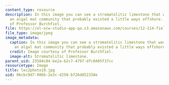 ```yaml
---
content_type: resource
description: In this image you can see a stromatolitic limestone that would represent
  an algal mat community that probably existed a little ways offshore. Image courtesy
  of Professor Burchfiel.
file: https://ol-ocw-studio-app-qa.s3.amazonaws.com/courses/12-114-field-geology-i-fall-2005/06cbc9d7986b2e3cd250b726d852338e_lec2photo10.jpg
file_type: image/jpeg
image_metadata:
  caption: In this image you can see a stromatolitic limestone that would represent
    an algal mat community that probably existed a little ways offshore.
  credit: Image courtesy of Professor Burchfiel.
  image-alt: Stromatolitic limestone.
parent_uid: 23584c04-be2a-b2c7-4797-dfc0405f37cc
resourcetype: Image
title: lec2photo10.jpg
uid: 06cbc9d7-986b-2e3c-d250-b726d852338e
---
```

